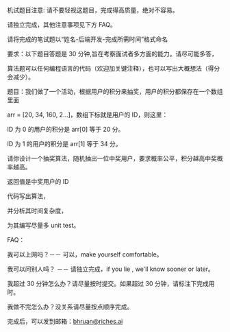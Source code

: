 机试题目注意:
请不要轻视这题目，完成得高质量，绝对不容易。


请独立完成，其他注意事项见下方 FAQ。


请将完成的笔试题以“姓名-后端开发-完成所需时间”格式命名

要求：以下题目答题是 30 分钟,旨在考察面试者多方面的能力。请尽可能多答，

算法题可以任何编程语言的代码（欢迎加关键注释），也可以写出大概想法（得分会减少）。

题目：我们做了一个活动，根据用户的积分来抽奖，用户的积分都保存在一个数组里面

arr = [20, 34, 160, 2…]，数组下标就是用户的 ID，则这里：

ID 为 0 的用户的积分是 arr[0] 等于 20 分。

ID 为 1 的用户的积分是 arr[1] 等于 34 分。

请你设计一个抽奖算法，随机抽出一位中奖用户，要求概率公平，积分越高中奖概率越高。

返回值是中奖用户的 ID

代码写出算法，

并分析其时间复杂度，

为其编写尽量多 unit test。


FAQ：

我可以上网吗？－－ 可以，make yourself comfortable。

我可以问别人吗？ －－ 请独立完成，if you lie , we'll know sooner or later。

我超过 30 分钟怎么办？请尽量按时提交。如果超过 30 分钟，请标注下完成用时。

我做不完怎么办？没关系请尽量按点顺序完成。


完成后，可以发到邮箱：bhruan@riches.ai
